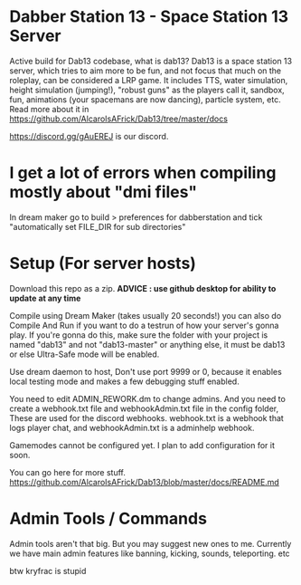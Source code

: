 # Dabber Station 13 - Space Station 13 Server
Active build for Dab13 codebase, what is dab13?
Dab13 is a space station 13 server, which tries to aim more to be fun, and not focus that much on the roleplay, can be considered a LRP game. It includes TTS, water simulation, height simulation (jumping!), "robust guns" as the players call it, sandbox, fun, animations (your spacemans are now dancing), particle system, etc. Read more about it in https://github.com/AlcaroIsAFrick/Dab13/tree/master/docs

https://discord.gg/gAuEREJ is our discord.

# I get a lot of errors when compiling mostly about "dmi files"
In dream maker go to build > preferences for dabberstation and tick "automatically set FILE_DIR for sub directories"

# Setup (For server hosts)
Download this repo as a zip. **ADVICE : use github desktop for ability to update at any time**

Compile using Dream Maker (takes usually 20 seconds!) you can also do Compile And Run if you want to do a testrun of how your server's gonna play. If you're gonna do this, make sure the folder with your project is named "dab13" and not "dab13-master" or anything else, it must be dab13 or else Ultra-Safe mode will be enabled.

Use dream daemon to host, Don't use port 9999 or 0, because it enables local testing mode and makes a few debugging stuff enabled.

You need to edit ADMIN_REWORK.dm to change admins. And you need to create a webhook.txt file and webhookAdmin.txt file in the config folder, These are used for the discord webhooks. webhook.txt is a webhook that logs player chat, and webhookAdmin.txt is a adminhelp webhook.

Gamemodes cannot be configured yet. I plan to add configuration for it soon.

You can go here for more stuff. https://github.com/AlcaroIsAFrick/Dab13/blob/master/docs/README.md

# Admin Tools / Commands
Admin tools aren't that big. But you may suggest new ones to me. Currently we have main admin features like banning, kicking, sounds, teleporting. etc




btw kryfrac is stupid
